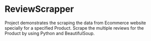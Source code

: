 # ReviewScrapper
Project demonstrates the scraping the data from Ecommerce website specially for a specified Product. 
Scrape the multiple reviews for the Product by using Python and BeautifulSoup.
